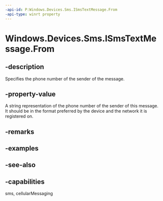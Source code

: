 ----api-id: P:Windows.Devices.Sms.ISmsTextMessage.From
-api-type: winrt property
---<!-- Property syntaxpublic string From { get;  set; }--># Windows.Devices.Sms.ISmsTextMessage.From## -descriptionSpecifies the phone number of the sender of the message.## -property-valueA string representation of the phone number of the sender of this message. It should be in the format preferred by the device and the network it is registered on.## -remarks## -examples## -see-also## -capabilitiessms, cellularMessaging